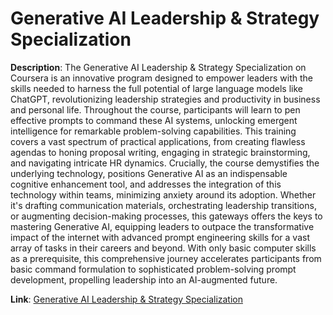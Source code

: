 # Generative AI Leadership & Strategy Specialization

**Description**: The Generative AI Leadership & Strategy Specialization on Coursera is an innovative program designed to empower leaders with the skills needed to harness the full potential of large language models like ChatGPT, revolutionizing leadership strategies and productivity in business and personal life. Throughout the course, participants will learn to pen effective prompts to command these AI systems, unlocking emergent intelligence for remarkable problem-solving capabilities. This training covers a vast spectrum of practical applications, from creating flawless agendas to honing proposal writing, engaging in strategic brainstorming, and navigating intricate HR dynamics. Crucially, the course demystifies the underlying technology, positions Generative AI as an indispensable cognitive enhancement tool, and addresses the integration of this technology within teams, minimizing anxiety around its adoption. Whether it's drafting communication materials, orchestrating leadership transitions, or augmenting decision-making processes, this gateways offers the keys to mastering Generative AI, equipping leaders to outpace the transformative impact of the internet with advanced prompt engineering skills for a vast array of tasks in their careers and beyond. With only basic computer skills as a prerequisite, this comprehensive journey accelerates participants from basic command formulation to sophisticated problem-solving prompt development, propelling leadership into an AI-augmented future.

**Link**: [Generative AI Leadership & Strategy Specialization](https://www.coursera.org/specializations/generative-ai-leadership-strategy)
